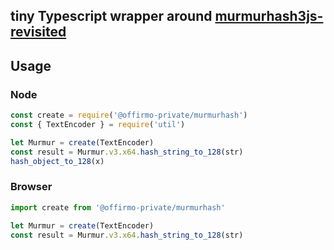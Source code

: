 ## tiny Typescript wrapper around [murmurhash3js-revisited](https://github.com/cimi/murmurhash3js-revisited)

## Usage

### Node

```js
const create = require('@offirmo-private/murmurhash')
const { TextEncoder } = require('util')

let Murmur = create(TextEncoder)
const result = Murmur.v3.x64.hash_string_to_128(str)
hash_object_to_128(x)
```

### Browser

```js
import create from '@offirmo-private/murmurhash'

let Murmur = create(TextEncoder)
const result = Murmur.v3.x64.hash_string_to_128(str)
```
